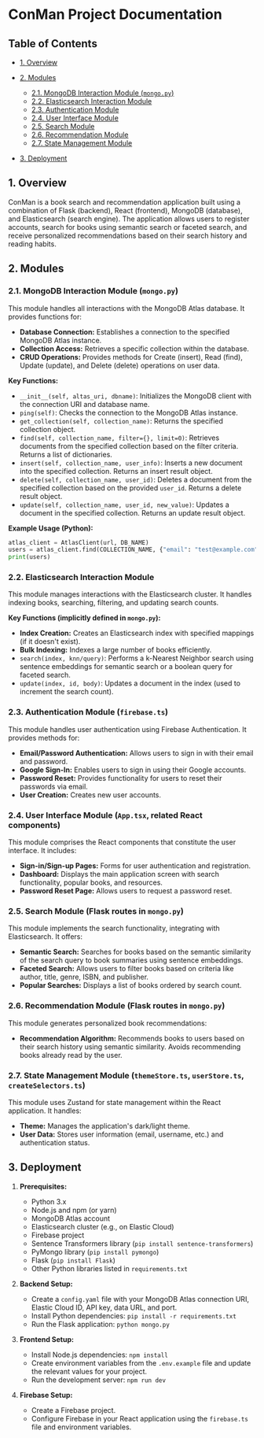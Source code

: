 # ConMan Project Documentation

## Table of Contents

- [1. Overview](#1-overview)
- [2. Modules](#2-modules)

  - [2.1. MongoDB Interaction Module (`mongo.py`)](#21-mongodb-interaction-module-mongopy)
  - [2.2. Elasticsearch Interaction Module](#22-elasticsearch-interaction-module)
  - [2.3. Authentication Module](#23-authentication-module)
  - [2.4. User Interface Module](#24-user-interface-module)
  - [2.5. Search Module](#25-search-module)
  - [2.6. Recommendation Module](#26-recommendation-module)
  - [2.7. State Management Module](#27-state-management-module)

- [3. Deployment](#3-deployment)

## 1. Overview

ConMan is a book search and recommendation application built using a combination of Flask (backend), React (frontend), MongoDB (database), and Elasticsearch (search engine). The application allows users to register accounts, search for books using semantic search or faceted search, and receive personalized recommendations based on their search history and reading habits.

## 2. Modules

### 2.1. MongoDB Interaction Module (`mongo.py`)

This module handles all interactions with the MongoDB Atlas database. It provides functions for:

- **Database Connection:** Establishes a connection to the specified MongoDB Atlas instance.
- **Collection Access:** Retrieves a specific collection within the database.
- **CRUD Operations:** Provides methods for Create (insert), Read (find), Update (update), and Delete (delete) operations on user data.

**Key Functions:**

- `__init__(self, altas_uri, dbname)`: Initializes the MongoDB client with the connection URI and database name.
- `ping(self)`: Checks the connection to the MongoDB Atlas instance.
- `get_collection(self, collection_name)`: Returns the specified collection object.
- `find(self, collection_name, filter={}, limit=0)`: Retrieves documents from the specified collection based on the filter criteria. Returns a list of dictionaries.
- `insert(self, collection_name, user_info)`: Inserts a new document into the specified collection. Returns an insert result object.
- `delete(self, collection_name, user_id)`: Deletes a document from the specified collection based on the provided `user_id`. Returns a delete result object.
- `update(self, collection_name, user_id, new_value)`: Updates a document in the specified collection. Returns an update result object.

**Example Usage (Python):**

```python
atlas_client = AtlasClient(url, DB_NAME)
users = atlas_client.find(COLLECTION_NAME, {"email": "test@example.com"})
print(users)
```

### 2.2. Elasticsearch Interaction Module

This module manages interactions with the Elasticsearch cluster. It handles indexing books, searching, filtering, and updating search counts.

**Key Functions (implicitly defined in `mongo.py`):**

- **Index Creation:** Creates an Elasticsearch index with specified mappings (if it doesn't exist).
- **Bulk Indexing:** Indexes a large number of books efficiently.
- `search(index, knn/query)`: Performs a k-Nearest Neighbor search using sentence embeddings for semantic search or a boolean query for faceted search.
- `update(index, id, body)`: Updates a document in the index (used to increment the search count).

### 2.3. Authentication Module (`firebase.ts`)

This module handles user authentication using Firebase Authentication. It provides methods for:

- **Email/Password Authentication:** Allows users to sign in with their email and password.
- **Google Sign-In:** Enables users to sign in using their Google accounts.
- **Password Reset:** Provides functionality for users to reset their passwords via email.
- **User Creation:** Creates new user accounts.

### 2.4. User Interface Module (`App.tsx`, related React components)

This module comprises the React components that constitute the user interface. It includes:

- **Sign-in/Sign-up Pages:** Forms for user authentication and registration.
- **Dashboard:** Displays the main application screen with search functionality, popular books, and resources.
- **Password Reset Page:** Allows users to request a password reset.

### 2.5. Search Module (Flask routes in `mongo.py`)

This module implements the search functionality, integrating with Elasticsearch. It offers:

- **Semantic Search:** Searches for books based on the semantic similarity of the search query to book summaries using sentence embeddings.
- **Faceted Search:** Allows users to filter books based on criteria like author, title, genre, ISBN, and publisher.
- **Popular Searches:** Displays a list of books ordered by search count.

### 2.6. Recommendation Module (Flask routes in `mongo.py`)

This module generates personalized book recommendations:

- **Recommendation Algorithm:** Recommends books to users based on their search history using semantic similarity. Avoids recommending books already read by the user.

### 2.7. State Management Module (`themeStore.ts`, `userStore.ts`, `createSelectors.ts`)

This module uses Zustand for state management within the React application. It handles:

- **Theme:** Manages the application's dark/light theme.
- **User Data:** Stores user information (email, username, etc.) and authentication status.

## 3. Deployment

1. **Prerequisites:**

   - Python 3.x
   - Node.js and npm (or yarn)
   - MongoDB Atlas account
   - Elasticsearch cluster (e.g., on Elastic Cloud)
   - Firebase project
   - Sentence Transformers library (`pip install sentence-transformers`)
   - PyMongo library (`pip install pymongo`)
   - Flask (`pip install Flask`)
   - Other Python libraries listed in `requirements.txt`

2. **Backend Setup:**

   - Create a `config.yaml` file with your MongoDB Atlas connection URI, Elastic Cloud ID, API key, data URL, and port.
   - Install Python dependencies: `pip install -r requirements.txt`
   - Run the Flask application: `python mongo.py`

3. **Frontend Setup:**

   - Install Node.js dependencies: `npm install`
   - Create environment variables from the `.env.example` file and update the relevant values for your project.
   - Run the development server: `npm run dev`

4. **Firebase Setup:**
   - Create a Firebase project.
   - Configure Firebase in your React application using the `firebase.ts` file and environment variables.
